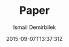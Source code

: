 ---
title: "Paper"
github: https://github.com/dbtek/paper
demo: http://dbtek.github.io/paper-demo/
author: Ismail Demirbilek

ssg:
  - Jekyll
cms:
  - No Cms
date: 2015-09-07T13:37:31Z
github_branch: master
stale: true
---